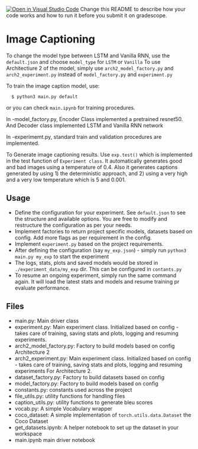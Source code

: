 [![Open in Visual Studio Code](https://classroom.github.com/assets/open-in-vscode-f059dc9a6f8d3a56e377f745f24479a46679e63a5d9fe6f495e02850cd0d8118.svg)](https://classroom.github.com/online_ide?assignment_repo_id=7232440&assignment_repo_type=AssignmentRepo)
Change this README to describe how your code works and how to run it before you submit it on gradescope.

# Image Captioning
To change the model type between LSTM and Vanilla RNN, use the `default.json` and choose `model_type` for `LSTM` or `Vanilla`
To use Architectiure 2 of the model, simply use `arch2_model_factory.py` and `arch2_experiment.py` instead of `model_factory.py` and `experiment.py`

To train the image caption model, use:
```console
  $ python3 main.py default
```
or you can check `main.ipynb` for training procedures. 

In -model_factory.py, Encoder Class implemented a pretrained resnet50. And Decoder class implemented LSTM and Vanilla RNN network

In -experimemt.py, standard train and validation procedures are implemented.

To Generate image captioning results. Use `exp.test()` which is implemented in the test function of `Experiment class`. 
It automatically generates good and bad images using a temperature of 0.4. Also it generates captions generated by using 1) the deterministic
approach, and 2) using a very high and a very low temperature which is 5 and 0.001.


## Usage

* Define the configuration for your experiment. See `default.json` to see the structure and available options. You are free to modify and restructure the configuration as per your needs.
* Implement factories to return project specific models, datasets based on config. Add more flags as per requirement in the config.
* Implement `experiment.py` based on the project requirements.
* After defining the configuration (say `my_exp.json`) - simply run `python3 main.py my_exp` to start the experiment
* The logs, stats, plots and saved models would be stored in `./experiment_data/my_exp` dir. This can be configured in `contants.py`
* To resume an ongoing experiment, simply run the same command again. It will load the latest stats and models and resume training pr evaluate performance.

## Files
- main.py: Main driver class
- experiment.py: Main experiment class. Initialized based on config - takes care of training, saving stats and plots, logging and resuming experiments.
- arch2_model_factory.py: Factory to build models based on config Architecture 2 
- arch2_experiment.py: Main experiment class. Initialized based on config - takes care of training, saving stats and plots, logging and resuming experiments For Architecture 2. 
- dataset_factory.py: Factory to build datasets based on config
- model_factory.py: Factory to build models based on config
- constants.py: constants used across the project
- file_utils.py: utility functions for handling files 
- caption_utils.py: utility functions to generate bleu scores
- vocab.py: A simple Vocabulary wrapper
- coco_dataset: A simple implementation of `torch.utils.data.Dataset` the Coco Dataset
- get_datasets.ipynb: A helper notebook to set up the dataset in your workspace
- main.ipynb main driver notebook 
